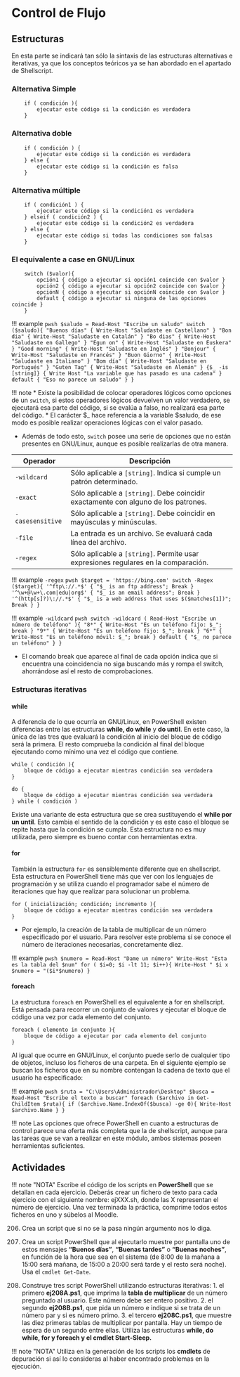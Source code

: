 # Control de Flujo

## Estructuras

En esta parte se indicará tan sólo la sintaxis de las estructuras alternativas e iterativas, ya que los conceptos teóricos ya se han abordado en el apartado de Shellscript.

### Alternativa Simple

``` pwsh
    if ( condición ){
        ejecutar este código si la condición es verdadera
    }
```

### Alternativa doble

``` pwsh
    if ( condición ) {
        ejecutar este código si la condición es verdadera
    } else {
        ejecutar este código si la condición es falsa
    }
```

### Alternativa múltiple

``` pwsh
    if ( condición1 ) {
        ejecutar este código si la condición1 es verdadera
    } elseif ( condición2 ) {
        ejecutar este código si la condición2 es verdadera
    } else {
        ejecutar este código si todas las condiciones son falsas
    }
```

### El equivalente a case en GNU/Linux

``` pwsh
    switch ($valor){
        opción1 { código a ejecutar si opción1 coincide con $valor }
        opción2 { código a ejecutar si opción2 coincide con $valor }
        opciónN { código a ejecutar si opciónN coincide con $valor }
        default { código a ejecutar si ninguna de las opciones coincide }
    }
```

!!! example
    ``` pwsh
        $saludo = Read-Host "Escribe un saludo"
        switch ($saludo){
            "Buenos días" { Write-Host "Saludaste en Castellano" }
            "Bon dia" { Write-Host "Saludaste en Catalán" }
            "Bo dias" { Write-Host "Saludaste en Gallego" }
            "Egun on" { Write-Host "Saludaste en Euskera" }
            "Good morning" { Write-Host "Saludaste en Inglés" }
            "Bonjour" { Write-Host "Saludaste en Francés" }
            "Buon Giorno" { Write-Host "Saludaste en Italiano" }
            "Bom día" { Write-Host "Saludaste en Portugués" }
            "Guten Tag" { Write-Host "Saludaste en Alemán" }
            {$_ -is [string]} { Write Host "La variable que has pasado es una cadena" }
            default { "Eso no parece un saludo" }
        }
    ```

!!! note
    * Existe la posibilidad de colocar operadores lógicos como opciones de un `switch`, si estos operadores lógicos devuelven un valor verdadero, se ejecutará esa parte del código, si se evalúa a falso, no realizará esa parte del código. 
    * El carácter $_ hace referencia a la variable $saludo, de ese modo es posible realizar operaciones lógicas con el valor pasado.

* Además de todo esto, `switch` posee una serie de opciones que no están presentes en GNU/Linux, aunque es posible realizarlas de otra manera.

| Operador      | Descripción                             | 
| ------------- | ------------------------------- |
|`-wildcard` | Sólo aplicable a `[string]`. Indica si cumple un patrón determinado.|
|`-exact` | Sólo aplicable a `[string]`. Debe coincidir exactamente con alguno de los patrones.|
|`-casesensitive`| Sólo aplicable a `[string]`. Debe coincidir en mayúsculas y minúsculas.|
|`-file` | La entrada es un archivo. Se evaluará cada línea del archivo.|
|`-regex` |Sólo aplicable a `[string]`. Permite usar expresiones regulares en la comparación.|

!!! example
    `-regex`
    ``` pwsh
    $target = 'https://bing.com'
    switch -Regex ($target){
        '^ftp\://.*$' { "$_ is an ftp address"; Break }
        '^\w+@\w+\.com|edu|org$' { "$_ is an email address"; Break }
        '^(http[s]?)\://.*$' { "$_ is a web address that uses $($matches[1])"; Break }
    }
    ```

!!! example
    `-wildcard`
    ``` pwsh
    switch -wildcard ( Read-Host "Escribe un número de teléfono" ){
        "8*" { Write-Host "Es un teléfono fijo: $_"; break }
        "9*" { Write-Host "Es un teléfono fijo: $_"; break }
        "6*" { Write-Host "Es un teléfono móvil: $_"; break }
        default { "$_ no parece un teléfono" }
    }
    ```
* El comando break que aparece al final de cada opción indica que si encuentra una coincidencia no siga buscando más y rompa el switch, ahorrándose así el resto de comprobaciones.

### Estructuras iterativas

#### while

A diferencia de lo que ocurría en GNU/Linux, en PowerShell existen diferencias entre las estructuras **while, do while** y **do until**. En este caso, la única de las tres que evaluará la condición al inicio del bloque de código será la primera. El resto comprueba la condición al final del bloque ejecutando como mínimo una vez el código que contiene.

``` pwsh
while ( condición ){
    bloque de código a ejecutar mientras condición sea verdadera
}
```

``` pwsh
do {
    bloque de código a ejecutar mientras condición sea verdadera
} while ( condición )
```

Existe una variante de esta estructura que se crea sustituyendo el **while por un until**. Esto cambia el sentido de la condición y es este caso el bloque se repite hasta que la condición se cumpla. Esta estructura no es muy utilizada, pero siempre es bueno contar con herramientas extra.

#### for

También la estructura `for` es sensiblemente diferente que en shellscript. Esta estructura en PowerShell tiene más que ver con los lenguajes de programación y se utiliza cuando el programador sabe el número de iteraciones que hay que realizar para solucionar un problema.

``` pwsh
for ( inicialización; condición; incremento ){
    bloque de código a ejecutar mientras condición sea verdadera
}
```

* Por ejemplo, la creación de la tabla de multiplicar de un número especificado por el usuario. Para resolver este problema sí se conoce el número de iteraciones necesarias, concretamente diez.

!!! example
    ``` pwsh
    $numero = Read-Host "Dame un número"
    Write-Host "Esta es la tabla del $num"
    for ( $i=0; $i -lt 11; $i++){
        Write-Host " $i x $numero = "($i*$numero)
    }
    ```

#### foreach

La estructura `foreach` en PowerShell es el equivalente a for en shellscript. Está pensada para recorrer un conjunto de valores y ejecutar el bloque de código una vez por cada elemento del conjunto.

``` pwsh
foreach ( elemento in conjunto ){
    bloque de código a ejecutar por cada elemento del conjunto
}
```

Al igual que ocurre en GNU/Linux, el conjunto puede serlo de cualquier tipo de  objetos, incluso los ficheros de una carpeta. En el siguiente ejemplo se buscan los ficheros que en su nombre contengan la cadena de texto que el usuario ha especificado:

!!! example
    ``` pwsh
    $ruta = "C:\Users\Administrador\Desktop"
    $busca = Read-Host "Escribe el texto a buscar"
    foreach ($archivo in Get-ChildItem $ruta){
        if ($archivo.Name.IndexOf($busca) -ge 0){
        Write-Host $archivo.Name
        }
    }
    ```

!!! note
    Las opciones que ofrece PowerShell en cuanto a estructuras de control parece una oferta más completa que la de shellscript, aunque para las tareas que se van a realizar en este módulo, ambos sistemas poseen herramientas suficientes.

## Actividades

!!! note "NOTA"
    Escribe el código de los scripts en **PowerShell** que se detallan en cada ejercicio. Deberás crear un fichero de texto para cada ejercicio con el siguiente nombre: ejXXX.sh, donde las X representan el número de ejercicio. Una vez terminada la práctica, comprime todos estos ficheros en uno y súbelos al Moodle.

206. Crea un script que si no se la pasa ningún argumento nos lo diga.

207. Crea un script PowerShell que al ejecutarlo muestre por pantalla uno de estos mensajes **“Buenos días”**, **“Buenas tardes”** o **“Buenas noches”**, en función de la hora que sea en el sistema (de 8:00 de la mañana a 15:00 será mañana, de 15:00 a 20:00 será tarde y el resto será noche). Usa el `cmdlet Get-Date`.

208. Construye tres script PowerShell utilizando estructuras iterativas:
    1. el primero **ej208A.ps1**, que imprima la **tabla de multiplicar** de un número preguntado al usuario. Este
    número debe ser entero positivo.
    2. el segundo **ej208B.ps1**, que pida un número e indique si se trata de un número par y si es número primo.
    3. el tercero **ej208C.ps1**, que muestre las diez primeras tablas de multiplicar por pantalla. Hay un tiempo de espera de un segundo entre ellas. Utiliza las estructuras **while, do while, for y foreach y el cmdlet Start-Sleep.**

!!! note "NOTA"
    Utiliza en la generación de los scripts los **cmdlets** de depuración si así lo consideras  al haber encontrado problemas en la ejecución.